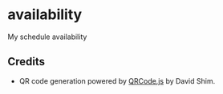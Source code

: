 # availability
My schedule availability

## Credits
- QR code generation powered by [QRCode.js](https://github.com/davidshimjs/qrcodejs) by David Shim.
